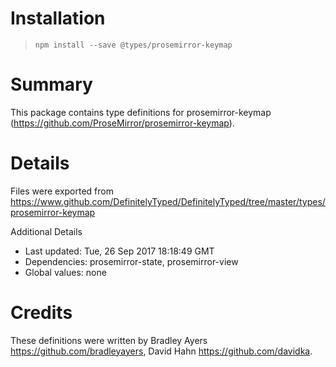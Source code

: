 # Installation
> `npm install --save @types/prosemirror-keymap`

# Summary
This package contains type definitions for prosemirror-keymap (https://github.com/ProseMirror/prosemirror-keymap).

# Details
Files were exported from https://www.github.com/DefinitelyTyped/DefinitelyTyped/tree/master/types/prosemirror-keymap

Additional Details
 * Last updated: Tue, 26 Sep 2017 18:18:49 GMT
 * Dependencies: prosemirror-state, prosemirror-view
 * Global values: none

# Credits
These definitions were written by Bradley Ayers <https://github.com/bradleyayers>, David Hahn <https://github.com/davidka>.
